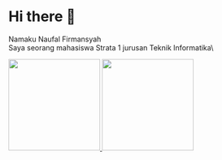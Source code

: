 # Hi there 👋

Namaku Naufal Firmansyah\
Saya seorang mahasiswa Strata 1 jurusan Teknik Informatika\

<p align="left">
<a href="https://github.com/masnfs">
  <img height="180em" src="https://github-readme-stats-eight-theta.vercel.app/api?username=masnfs&show_icons=true&theme=algolia&include_all_commits=true&count_private=true"/>
  <img height="180em" src="https://github-readme-stats-eight-theta.vercel.app/api/top-langs/?username=masnfs&layout=compact&langs_count=8&theme=algolia"/>
</a>
</p>


<!--
**masnfs/masnfs** is a ✨ _special_ ✨ repository because its `README.md` (this file) appears on your GitHub profile.

Here are some ideas to get you started:

- 🔭 I’m currently working on ...
- 🌱 I’m currently learning ...
- 👯 I’m looking to collaborate on ...
- 🤔 I’m looking for help with ...
- 💬 Ask me about ...
- 📫 How to reach me: ...
- 😄 Pronouns: ...
- ⚡ Fun fact: ...
-->
